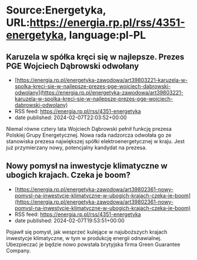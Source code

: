 # Source:Energetyka, URL:https://energia.rp.pl/rss/4351-energetyka, language:pl-PL

## Karuzela w spółka kręci się w najlepsze. Prezes PGE Wojciech Dąbrowski odwołany
 - [https://energia.rp.pl/energetyka-zawodowa/art39803221-karuzela-w-spolka-kreci-sie-w-najlepsze-prezes-pge-wojciech-dabrowski-odwolany](https://energia.rp.pl/energetyka-zawodowa/art39803221-karuzela-w-spolka-kreci-sie-w-najlepsze-prezes-pge-wojciech-dabrowski-odwolany)
 - RSS feed: https://energia.rp.pl/rss/4351-energetyka
 - date published: 2024-02-07T22:03:52+00:00

Niemal równe cztery lata Wojciech Dąbrowski pełnił funkcję prezesa Polskiej Grupy Energetycznej. Nowa rada nadzorcza odwołała go ze stanowiska prezesa największej spółki elektroenergetycznej w kraju. Jest już przymierzany nowy, potencjalny kandydat na prezesa.

## Nowy pomysł na inwestycje klimatyczne w ubogich krajach. Czeka je boom?
 - [https://energia.rp.pl/energetyka-zawodowa/art39802361-nowy-pomysl-na-inwestycje-klimatyczne-w-ubogich-krajach-czeka-je-boom](https://energia.rp.pl/energetyka-zawodowa/art39802361-nowy-pomysl-na-inwestycje-klimatyczne-w-ubogich-krajach-czeka-je-boom)
 - RSS feed: https://energia.rp.pl/rss/4351-energetyka
 - date published: 2024-02-07T19:53:51+00:00

Pojawił się pomysł, jak wesprzeć kulejące w najuboższych krajach inwestycje klimatyczne, w tym w produkcję energii odnawialnej. Ubezpieczać je będzie nowo powstała brytyjska firma Green Guarantee Company.

